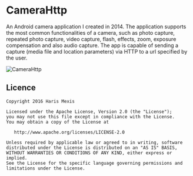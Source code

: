 # CameraHttp

An Android camera application I created in 2014. The application supports the most common
functionalities of a camera, such as photo capture, repeated photo capture, video capture, flash,
effects, zoom, exposure compensation and also audio capture. The app is capable of sending a capture
(media file and location parameters) via HTTP to a url specified by the user.

![CameraHttp](https://raw.github.com/harismexis/CameraHttp/master/screenshot.png)

## Licence

```
Copyright 2016 Haris Mexis

Licensed under the Apache License, Version 2.0 (the "License");
you may not use this file except in compliance with the License.
You may obtain a copy of the License at

   http://www.apache.org/licenses/LICENSE-2.0

Unless required by applicable law or agreed to in writing, software
distributed under the License is distributed on an "AS IS" BASIS,
WITHOUT WARRANTIES OR CONDITIONS OF ANY KIND, either express or implied.
See the License for the specific language governing permissions and
limitations under the License.
```